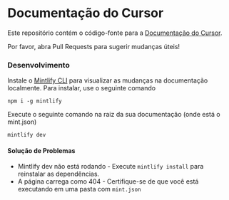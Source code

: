 # Documentação do Cursor

Este repositório contém o código-fonte para a [Documentação do Cursor](https://docs.cursor.com).

Por favor, abra Pull Requests para sugerir mudanças úteis!

### Desenvolvimento

Instale o [Mintlify CLI](https://www.npmjs.com/package/mintlify) para visualizar as mudanças na documentação localmente. Para instalar, use o seguinte comando

```
npm i -g mintlify
```

Execute o seguinte comando na raiz da sua documentação (onde está o mint.json)

```
mintlify dev
```

#### Solução de Problemas

- Mintlify dev não está rodando - Execute `mintlify install` para reinstalar as dependências.
- A página carrega como 404 - Certifique-se de que você está executando em uma pasta com `mint.json`
